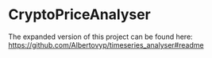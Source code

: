 # CryptoPriceAnalyser
The expanded version of this project can be found here: https://github.com/Albertovyp/timeseries_analyser#readme
